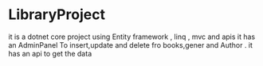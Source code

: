 # LibraryProject
it is a dotnet core project using Entity framework , linq , mvc and apis it has an AdminPanel To insert,update and delete fro books,gener and Author . it has an api to get the data     
